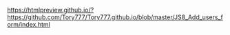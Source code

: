 https://htmlpreview.github.io/?https://github.com/Tory777/Tory777.github.io/blob/master/JS8_Add_users_form/index.html
